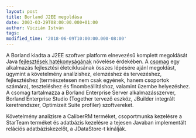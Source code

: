 ```yaml
---
layout: post
title: Borland J2EE megoldása
date: 2003-03-29T08:00:00.000+01:00
author: Viczián István
tags:
modified_time: '2018-06-09T10:00:00.000-08:00'
---
```


A Borland kiadta a J2EE szoftver platform elnevezésű komplett megoldását
Java [fejlesztések
hatékonyságának](http://www.terminal.hu/newsread.php?id=20200703032114)
növelése érdekében. A [csomag](http://www.borland.hu/j2ee/index.html)
egy alkalmazás fejlesztési életciklusának összes lépésére ajánl
megoldást, úgymint a követelmény analízishez, elemzéshez és tervezéshez,
fejlesztéshez (természetesen nem csak egyének, hanem csoportok számára),
teszteléshez és finombeállításhoz, valamint üzembe helyezéshez. A csomag
tartalmazza a Borland Enterprise Server alkalmazásszerver, Borland
Enterprise Studio (Together tervező eszköz, JBuilder integrált
keretrendszer, Optimizeit Suite profiler) szoftvereket.

Követelmény analízisre a CaliberRM terméket, csoportmunka kezelésre a
StarTeam terméket és adatbázis kezelésre a tejesen Javaban implementált
relációs adatbáziskezelőt, a JDataStore-t kínálják.
